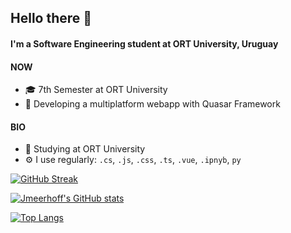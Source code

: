 ## Hello there 👋

#### I'm a Software Engineering student at ORT University, Uruguay

#### NOW

- 🎓 7th Semester at ORT University
- 📱 Developing a multiplatform webapp with Quasar Framework

#### BIO

- 🏫 Studying at ORT University
- ⚙️ I use regularly: `.cs`, `.js`, `.css`, `.ts`, `.vue`, `.ipnyb`, `py`


[![GitHub Streak](https://github-readme-streak-stats.herokuapp.com?user=Jmeerhoff&theme=vue-dark)](https://git.io/streak-stats)

[![Jmeerhoff's GitHub stats](https://github-readme-stats.vercel.app/api?username=jmeerhoff&count_private=true&show_icons=true&theme=vue-dark)](https://github.com/anuraghazra/github-readme-stats)

[![Top Langs](http://github-readme-stats-git-master-jmeerhoff.vercel.app/api/top-langs/?username=jmeerhoff&layout=compact&count_private=true&theme=vue-dark)](https://github.com/anuraghazra/github-readme-stats)

